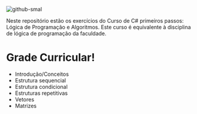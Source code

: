 ![github-smal](https://hotmart.s3.amazonaws.com/product_contents/9ceca192-2fdd-42e6-aeb5-ea6c44c20950/LgicadeprogramaocomC.jpg)



Neste repositório estão os exercícios do Curso de C# primeiros passos: Lógica de Programação e Algoritmos. Este curso é equivalente à disciplina de lógica de programação da faculdade.

# Grade Curricular!
- Introdução/Conceitos
- Estrutura sequencial
- Estrutura condicional
- Estruturas repetitivas
- Vetores
- Matrizes
